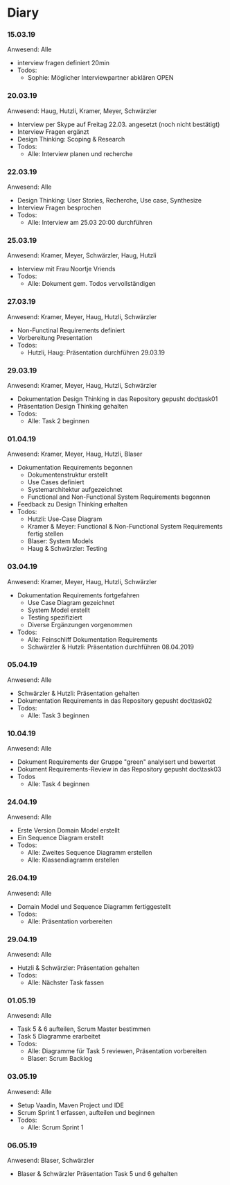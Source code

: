# Diary
### 15.03.19 
Anwesend: Alle
* interview fragen definiert 20min
* Todos:
  * Sophie: Möglicher Interviewpartner abklären OPEN

### 20.03.19 
Anwesend: Haug, Hutzli, Kramer, Meyer, Schwärzler
* Interview per Skype auf Freitag 22.03. angesetzt (noch nicht bestätigt)
* Interview Fragen ergänzt
* Design Thinking: Scoping & Research
* Todos:
  * Alle: Interview planen und recherche

### 22.03.19
Anwesend: Alle
* Design Thinking: User Stories, Recherche, Use case, Synthesize
* Interview Fragen besprochen
* Todos:
  * Alle: Interview am 25.03 20:00 durchführen

### 25.03.19
Anwesend: Kramer, Meyer, Schwärzler, Haug, Hutzli
* Interview mit Frau Noortje Vriends
* Todos:
  * Alle: Dokument gem. Todos vervollständigen
  
### 27.03.19
Anwesend: Kramer, Meyer, Haug, Hutzli, Schwärzler
* Non-Functinal Requirements definiert
* Vorbereitung Presentation
* Todos:
  * Hutzli, Haug: Präsentation durchführen 29.03.19

### 29.03.19
Anwesend: Kramer, Meyer, Haug, Hutzli, Schwärzler
* Dokumentation Design Thinking in das Repository gepusht doc\task01
* Präsentation Design Thinking gehalten
* Todos:
  * Alle: Task 2 beginnen

### 01.04.19
Anwesend: Kramer, Meyer, Haug, Hutzli, Blaser
 * Dokumentation Requirements begonnen
   * Dokumentenstruktur erstellt
   * Use Cases definiert
   * Systemarchitektur aufgezeichnet
   * Functional and Non-Functional System Requirements begonnen
 * Feedback zu Design Thinking erhalten
 * Todos:
   * Hutzli: Use-Case Diagram
   * Kramer & Meyer: Functional & Non-Functional System Requirements fertig stellen
   * Blaser: System Models
   * Haug & Schwärzler: Testing
 
### 03.04.19
Anwesend: Kramer, Meyer, Haug, Hutzli, Schwärzler
* Dokumentation Requirements fortgefahren
  * Use Case Diagram gezeichnet
  * System Model erstellt
  * Testing spezifiziert
  * Diverse Ergänzungen vorgenommen
* Todos:
  * Alle: Feinschliff Dokumentation Requirements
  * Schwärzler & Hutzli: Präsentation durchführen 08.04.2019
  
### 05.04.19
Anwesend: Alle
* Schwärzler & Hutzli: Präsentation gehalten
* Dokumentation Requirements in das Repository gepusht doc\task02
* Todos:
  * Alle: Task 3 beginnen

### 10.04.19
Anwesend: Alle
* Dokument Requirements der Gruppe "green" analyisert und bewertet
* Dokument Requirements-Review in das Repository gepusht doc\task03
* Todos
  * Alle: Task 4 beginnen
  
### 24.04.19
Anwesend: Alle
* Erste Version Domain Model erstellt
* Ein Sequence Diagram erstellt
* Todos:
  * Alle: Zweites Sequence Diagramm erstellen
  * Alle: Klassendiagramm erstellen
  
### 26.04.19
Anwesend: Alle
* Domain Model und Sequence Diagramm fertiggestellt
* Todos:
  * Alle: Präsentation vorbereiten
  
### 29.04.19
Anwesend: Alle
* Hutzli & Schwärzler: Präsentation gehalten
* Todos:
  * Alle: Nächster Task fassen

### 01.05.19
Anwesend: Alle
* Task 5 & 6 aufteilen, Scrum Master bestimmen
* Task 5 Diagramme erarbeitet
* Todos:
  * Alle: Diagramme für Task 5 reviewen, Präsentation vorbereiten
  * Blaser: Scrum Backlog

### 03.05.19
Anwesend: Alle
* Setup Vaadin, Maven Project und IDE
* Scrum Sprint 1 erfassen, aufteilen und beginnen
* Todos:
  * Alle: Scrum Sprint 1
 
 ### 06.05.19
 Anwesend: Blaser, Schwärzler
 * Blaser & Schwärzler Präsentation Task 5 und 6 gehalten
